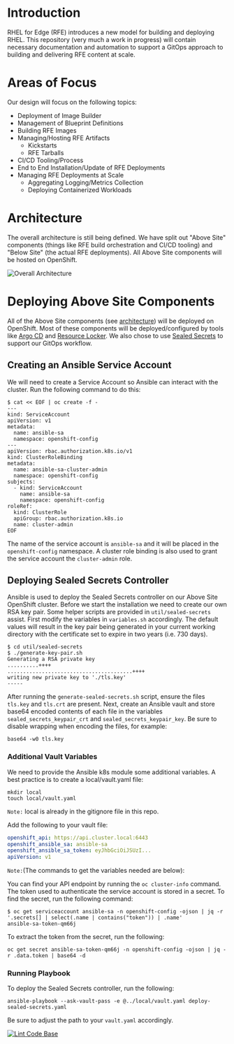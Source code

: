 # Introduction

RHEL for Edge (RFE) introduces a new model for building and deploying RHEL. This repository (very much a work in progress) will contain necessary documentation and automation to support a GitOps approach to building and delivering RFE content at scale.

# Areas of Focus

Our design will focus on the following topics:

* Deployment of Image Builder
* Management of Blueprint Definitions
* Building RFE Images
* Managing/Hosting RFE Artifacts
  * Kickstarts
  * RFE Tarballs
* CI/CD Tooling/Process
* End to End Installation/Update of RFE Deployments
* Managing RFE Deployments at Scale
  * Aggregating Logging/Metrics Collection
  * Deploying Containerized Workloads

# Architecture

The overall architecture is still being defined. We have split out "Above Site" components (things like RFE build orchestration and CI/CD tooling) and "Below Site" (the actual RFE deployments). All Above Site components will be hosted on OpenShift.

![Overall Architecture](/images/overall-architecture.png)

# Deploying Above Site Components

All of the Above Site components (see [architecture](#architecture)) will be deployed on OpenShift. Most of these components will be deployed/configured by tools like [Argo CD](https://argoproj.github.io/argo-cd/) and [Resource Locker](https://github.com/redhat-cop/resource-locker-operator). We also chose to use [Sealed Secrets](https://github.com/bitnami-labs/sealed-secrets) to support our GitOps workflow.

## Creating an Ansible Service Account

We will need to create a Service Account so Ansible can interact with the cluster. Run the following command to do this:

```shell
$ cat << EOF | oc create -f -
---
kind: ServiceAccount
apiVersion: v1
metadata:
  name: ansible-sa
  namespace: openshift-config
---
apiVersion: rbac.authorization.k8s.io/v1
kind: ClusterRoleBinding
metadata:
  name: ansible-sa-cluster-admin
  namespace: openshift-config
subjects:
  - kind: ServiceAccount
    name: ansible-sa
    namespace: openshift-config
roleRef:
  kind: ClusterRole
  apiGroup: rbac.authorization.k8s.io
  name: cluster-admin
EOF
```

The name of the service account is `ansible-sa` and it will be placed in the `openshift-config` namespace. A cluster role binding is also used to grant the service account the `cluster-admin` role.

## Deploying Sealed Secrets Controller

Ansible is used to deploy the Sealed Secrets controller on our Above Site OpenShift cluster. Before we start the installation we need to create our own RSA key pair. Some helper scripts are provided in `util/sealed-secrets` assist. First modify the variables in `variables.sh` accordingly. The default values will result in the key pair being generated in your current working directory with the certificate set to expire in two years (i.e. 730 days).

```shell
$ cd util/sealed-secrets
$ ./generate-key-pair.sh
Generating a RSA private key
..........++++
........................................++++
writing new private key to './tls.key'
-----
```

After running the `generate-sealed-secrets.sh` script, ensure the files `tls.key` and `tls.crt` are present. Next, create an Ansible vault and store base64 encoded contents of each file in the variables `sealed_secrets_keypair_crt` and `sealed_secrets_keypair_key`. Be sure to disable wrapping when encoding the files, for example:

```shell
base64 -w0 tls.key
```

### Additional Vault Variables

We need to provide the Ansible k8s module some additional variables. A best practice is to create a local/vault.yaml file:

```shell
mkdir local
touch local/vault.yaml
```

`Note:` local is already in the gitignore file in this repo.

Add the following to your vault file:

```yaml
openshift_api: https://api.cluster.local:6443
openshift_ansible_sa: ansible-sa
openshift_ansible_sa_token: eyJhbGciOiJSUzI...
apiVersion: v1
```

`Note:`(The commands to get the variables needed are below):

You can find your API endpoint by running the `oc cluster-info` command. The token used to authenticate the service account is stored in a secret. To find the secret, run the following command:

```shell
$ oc get serviceaccount ansible-sa -n openshift-config -ojson | jq -r '.secrets[] | select(.name | contains("token")) | .name'
ansible-sa-token-qm66j
```

To extract the token from the secret, run the following:

```shell
oc get secret ansible-sa-token-qm66j -n openshift-config -ojson | jq -r .data.token | base64 -d
```

### Running Playbook

To deploy the Sealed Secrets controller, run the following:

```shell
ansible-playbook --ask-vault-pass -e @../local/vault.yaml deploy-sealed-secrets.yaml
```

Be sure to adjust the path to your `vault.yaml` accordingly.

[![Lint Code Base](https://github.com/redhat-cop/rhel-edge-automation-arch/workflows/Lint%20Code%20Base/badge.svg)](https://github.com/redhat-cop/rhel-edge-automation-arch/actions)

